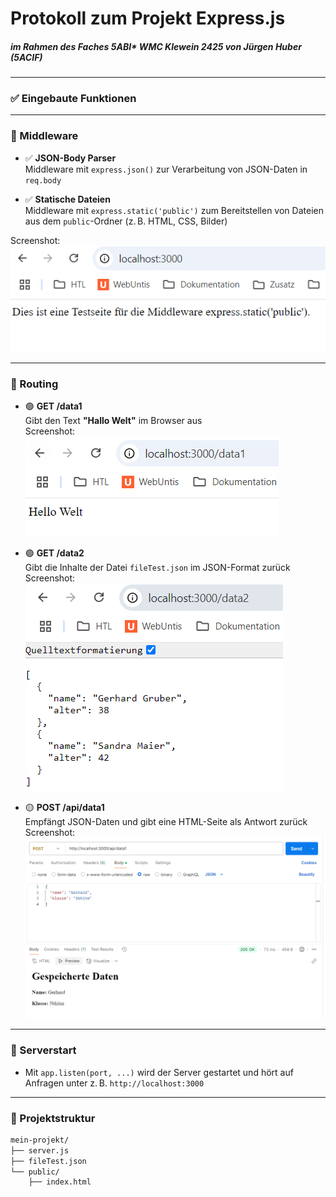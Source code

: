 # Protokoll zum Projekt **Express.js**
##### im Rahmen des Faches 5ABI* WMC Klewein 2425 von Jürgen Huber (5ACIF) 
---

### ✅ Eingebaute Funktionen

---

### 🧩 Middleware

- ✅ **JSON-Body Parser**  
Middleware mit `express.json()` zur Verarbeitung von JSON-Daten in `req.body`

- ✅ **Statische Dateien**  
Middleware mit `express.static('public')` zum Bereitstellen von Dateien aus dem `public`-Ordner (z. B. HTML, CSS, Bilder)  
  
Screenshot:  
![static --> index](images/img_12.png)

---

### 🚦 Routing

- 🟢 **GET /data1**  
Gibt den Text **"Hallo Welt"** im Browser aus  
Screenshot:  
![get1](images/img_1.png)


- 🟢 **GET /data2**  
Gibt die Inhalte der Datei `fileTest.json` im JSON-Format zurück  
Screenshot:  
![get2](images/img_2.png)

- 🟡 **POST /api/data1**  
Empfängt JSON-Daten und gibt eine HTML-Seite als Antwort zurück  
Screenshot:  
![post](images/img_3.png)

---

### 🚀 Serverstart

- Mit `app.listen(port, ...)` wird der Server gestartet und hört auf Anfragen unter z. B. `http://localhost:3000`

---

### 📁 Projektstruktur

```bash
mein-projekt/
├── server.js
├── fileTest.json
└── public/
    ├── index.html
